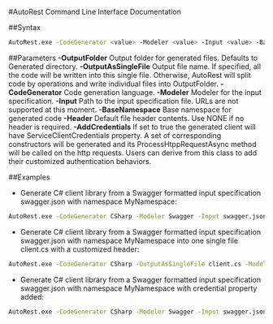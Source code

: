 #AutoRest Command Line Interface Documentation

##Syntax
```bash
AutoRest.exe -CodeGenerator <value> -Modeler <value> -Input <value> -BaseNamespace <value> [-OutputFolder <value>] [-OutputAsSingleFile <value>] [-Header <value>] [-AddCredentials <value>] 
```

##Parameters
**-OutputFolder** Output folder for generated files. Defaults to Generated directory.
**-OutputAsSingleFile** Output file name. If specified, all the code will be written into this single file. Otherwise, AutoRest will split code by operations and write individual files into OutputFolder.
**-CodeGenerator** Code generation language.
**-Modeler** Modeler for the input specification.
**-Input** Path to the input specification file. URLs are not supported at this moment.
**-BaseNamespace** Base namespace for generated code
**-Header** Default file header contents. Use NONE if no header is required.
**-AddCredentials** If set to true the generated client will have ServiceClientCredentials property. A set of corresponding constructors will be generated and its ProcessHtppRequestAsync method will be called on the http requests. Users can derive from this class to add their customized authentication behaviors.


##Examples
- Generate C# client library from a Swagger formatted input specification swagger.json with namespace MyNamespace:
```bash
AutoRest.exe -CodeGenerator CSharp -Modeler Swagger -Input swagger.json -BaseNamespace MyNamespace
```
- Generate C# client library from a Swagger formatted input specification swagger.json with namespace MyNamespace into one single file client.cs with a customized header:
```bash
AutoRest.exe -CodeGenerator CSharp -OutputAsSingleFile client.cs -Modeler Swagger -Input swagger.json -BaseNamespace MyNamespace -Header "Copyright Contoso Ltd"
```
- Generate C# client library from a Swagger formatted input specification swagger.json with namespace MyNamespace with credential property added:
```bash
AutoRest.exe -CodeGenerator CSharp -Modeler Swagger -Input swagger.json -BaseNamespace MyNamespace -AddCredentials true
```
